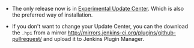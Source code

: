 * The only release now is in [Experimental Update Center](https://jenkins-ci.org/content/experimental-plugins-update-center/).
Which is also the preferred way of installation. 

* If you don't want to change your Update Center, you can the download the `.hpi` from a mirror http://mirrors.jenkins-ci.org/plugins/github-pullrequest/ and upload it to Jenkins Plugin Manager.
